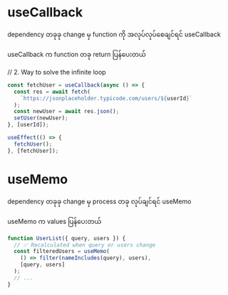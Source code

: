 # useCallback

dependency တခုခု change မှ function ကို အလုပ်လုပ်စေချင်ရင် useCallback

useCallback က function တခု return ပြန်ပေးတယ်

// 2. Way to solve the infinite loop
```js
const fetchUser = useCallback(async () => {
  const res = await fetch(
    `https://jsonplaceholder.typicode.com/users/${userId}`
  );
  const newUser = await res.json();
  setUser(newUser);
}, [userId]);

useEffect(() => {
  fetchUser();
}, [fetchUser]); 
```

# useMemo

dependency တခုခု change မှ process တခု လုပ်ချင်ရင် useMemo

useMemo က values ပြန်ပေးတယ်


```js
function UserList({ query, users }) {
  // ✅ Recalculated when query or users change
  const filteredUsers = useMemo(
    () => filter(nameIncludes(query), users),
    [query, users]
  );
  // ...
}

```
